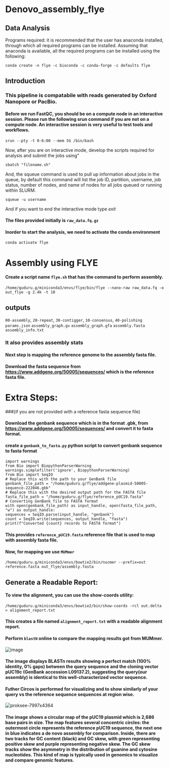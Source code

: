 # Denovo_assembly_flye

## Data Analysis
Programs required: it is recommended that the user has anaconda installed, through which all required programs can be installed. Assuming that anaconda is available, all the required programs can be installed using the following:

```
conda create -n flye -c bioconda -c conda-forge -c defaults flye
```
## Introduction
### This pipeline is compatabile with reads generated by Oxford Nanopore or PacBio.

#### Before we run FastQC, you should be on a compute node in an interactive session. Please run the following srun command if you are not on a compute node. An interactive session is very useful to test tools and workflows.
```
srun --pty -t 0-6:00 --mem 5G /bin/bash
```

Now, after you are on interactive mode, develop the scripts required for analysis and submit the jobs using"
```
sbatch "filename.sh"
```

And, the squeue command is used to pull up information about jobs in the queue, by default this command will list the job ID, partition, username, job status, number of nodes, and name of nodes for all jobs queued or running within SLURM.
```
squeue -u username
```
And if you want to end the interactive mode type *exit*

#### The files provided initially is ```raw_data.fq.gz```

#### Inorder to start the analysis, we need to activate the conda environment 
```conda activate flye```

# Assembly using FLYE
#### Create a script name ```flye.sh``` that has the command to perform assembly.
```
/home/guduru.g/miniconda3/envs/flye/bin/flye --nano-raw raw_data.fq -o out_flye -g 2.4k -t 10
```

## outputs
```00-assembly```, ```20-repeat```, ```30-contigger```, ```10-consensus```, ```40-polishing```
```params.json```
```assembly_graph.gv```
```assembly_graph.gfa```
```assembly.fasta```
```assembly_info.txt```

### It also provides assembly stats

#### Next step is mapping the reference genome to the assembly fasta file.
#### Download the fasta sequence from https://www.addgene.org/50005/sequences/ which is the reference fasta file.

# Extra Steps:
###(if you are not provided with a reference fasta sequence file)
#### Download the genbank sequence which is in the format .gbk, from https://www.addgene.org/50005/sequences/ and convert it to fasta format.
#### create a ```genbank_to_fasta.py``` python script to convert genbank sequence to fasta format
```
import warnings
from Bio import BiopythonParserWarning
warnings.simplefilter('ignore', BiopythonParserWarning)
from Bio import SeqIO                                                                                                                                                                                             # Replace this with the path to your GenBank file
genbank_file_path = "/home/guduru.g/flye/addgene-plasmid-50005-sequence-222046.gbk"                                                                                                                               # Replace this with the desired output path for the FASTA file
fasta_file_path = "/home/guduru.g/flye/reference_pUC19.fasta"
# Converting GenBank file to FASTA format
with open(genbank_file_path) as input_handle, open(fasta_file_path, "w") as output_handle:
sequences = SeqIO.parse(input_handle, "genbank")
count = SeqIO.write(sequences, output_handle, "fasta")                                                                                                                                                            print(f"Converted {count} records to FASTA format")
```
#### This provides ```reference_pUC19.fasta``` reference file that is used to map with assembly fasta file.

#### Now, for mapping we use ```MUMmer```
```/home/guduru.g/miniconda3/envs/bowtie2/bin/nucmer --prefix=out reference.fasta out_flye/assembly.fasta```

## Generate a Readable Report:
#### To view the alignment, you can use the show-coords utility:
```/home/guduru.g/miniconda3/envs/bowtie2/bin/show-coords -rcl out.delta > alignment_report.txt```

#### This creates a file named ```alignment_report.txt``` with a readable alignment report.

#### Perform ```blastN``` online to compare the mapping results got from MUMmer.
![image](https://github.com/Gayathri-Guduru/Denovo_assembly_flye/assets/98939664/81faf3b5-5236-4b15-a453-620602504e56)

#### The image displays BLASTn results showing a perfect match (100% identity, 0% gaps) between the query sequence and the cloning vector pUC19c (GenBank accession L09137.2), suggesting the query(our assembly) is identical to this well-characterized vector sequence.

#### Futher Circos is performed for visualizing and to show similarly of your query vs the reference sequence sequences at region wise.
![proksee-7997x4364](https://github.com/Gayathri-Guduru/Denovo_assembly_flye/assets/98939664/d61cb06a-d953-45a7-b113-8db330098425)

#### The image shows a circular map of the pUC19 plasmid which is 2,686 base pairs in size. The map features several concentric circles: the outermost circle represents the reference pUC19 sequence, the next one in blue indicates a de novo assembly for comparison. Inside, there are two tracks for GC content (black) and GC skew, with green representing positive skew and purple representing negative skew. The GC skew tracks show the asymmetry in the distribution of guanine and cytosine nucleotides. This kind of map is typically used in genomics to visualize and compare genomic features.

